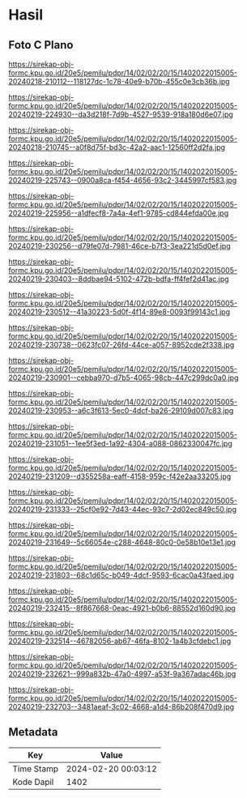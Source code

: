 # Hasil

## Foto C Plano

https://sirekap-obj-formc.kpu.go.id/20e5/pemilu/pdpr/14/02/02/20/15/1402022015005-20240218-210112--118127dc-1c78-40e9-b70b-455c0e3cb36b.jpg

https://sirekap-obj-formc.kpu.go.id/20e5/pemilu/pdpr/14/02/02/20/15/1402022015005-20240219-224930--da3d218f-7d9b-4527-9539-918a180d6e07.jpg

https://sirekap-obj-formc.kpu.go.id/20e5/pemilu/pdpr/14/02/02/20/15/1402022015005-20240218-210745--a0f8d75f-bd3c-42a2-aac1-12560ff2d2fa.jpg

https://sirekap-obj-formc.kpu.go.id/20e5/pemilu/pdpr/14/02/02/20/15/1402022015005-20240219-225743--0900a8ca-f454-4656-93c2-3445997cf583.jpg

https://sirekap-obj-formc.kpu.go.id/20e5/pemilu/pdpr/14/02/02/20/15/1402022015005-20240219-225956--a1dfecf8-7a4a-4ef1-9785-cd844efda00e.jpg

https://sirekap-obj-formc.kpu.go.id/20e5/pemilu/pdpr/14/02/02/20/15/1402022015005-20240219-230256--d79fe07d-7981-46ce-b7f3-3ea221d5d0ef.jpg

https://sirekap-obj-formc.kpu.go.id/20e5/pemilu/pdpr/14/02/02/20/15/1402022015005-20240219-230403--8ddbae94-5102-472b-bdfa-ff4fef2d41ac.jpg

https://sirekap-obj-formc.kpu.go.id/20e5/pemilu/pdpr/14/02/02/20/15/1402022015005-20240219-230512--41a30223-5d0f-4f14-89e8-0093f99143c1.jpg

https://sirekap-obj-formc.kpu.go.id/20e5/pemilu/pdpr/14/02/02/20/15/1402022015005-20240219-230738--0623fc07-26fd-44ce-a057-8952cde2f338.jpg

https://sirekap-obj-formc.kpu.go.id/20e5/pemilu/pdpr/14/02/02/20/15/1402022015005-20240219-230901--cebba970-d7b5-4065-98cb-447c299dc0a0.jpg

https://sirekap-obj-formc.kpu.go.id/20e5/pemilu/pdpr/14/02/02/20/15/1402022015005-20240219-230953--a6c3f613-5ec0-4dcf-ba26-29109d007c83.jpg

https://sirekap-obj-formc.kpu.go.id/20e5/pemilu/pdpr/14/02/02/20/15/1402022015005-20240219-231051--1ee5f3ed-1a92-4304-a088-0862330047fc.jpg

https://sirekap-obj-formc.kpu.go.id/20e5/pemilu/pdpr/14/02/02/20/15/1402022015005-20240219-231209--d355258a-eaff-4158-959c-f42e2aa33205.jpg

https://sirekap-obj-formc.kpu.go.id/20e5/pemilu/pdpr/14/02/02/20/15/1402022015005-20240219-231333--25cf0e92-7d43-44ec-93c7-2d02ec849c50.jpg

https://sirekap-obj-formc.kpu.go.id/20e5/pemilu/pdpr/14/02/02/20/15/1402022015005-20240219-231649--5c66054e-c288-4648-80c0-0e58b10e13e1.jpg

https://sirekap-obj-formc.kpu.go.id/20e5/pemilu/pdpr/14/02/02/20/15/1402022015005-20240219-231803--68c1d65c-b049-4dcf-9593-6cac0a43faed.jpg

https://sirekap-obj-formc.kpu.go.id/20e5/pemilu/pdpr/14/02/02/20/15/1402022015005-20240219-232415--8f867668-0eac-4921-b0b6-88552d160d90.jpg

https://sirekap-obj-formc.kpu.go.id/20e5/pemilu/pdpr/14/02/02/20/15/1402022015005-20240219-232514--46782056-ab67-46fa-8102-1a4b3cfdebc1.jpg

https://sirekap-obj-formc.kpu.go.id/20e5/pemilu/pdpr/14/02/02/20/15/1402022015005-20240219-232621--999a832b-47a0-4997-a53f-9a367adac46b.jpg

https://sirekap-obj-formc.kpu.go.id/20e5/pemilu/pdpr/14/02/02/20/15/1402022015005-20240219-232703--3481aeaf-3c02-4668-a1d4-86b208f470d9.jpg


## Metadata

| Key        | Value               |
| ---------- | ------------------- |
| Time Stamp | 2024-02-20 00:03:12 |
| Kode Dapil | 1402                |



